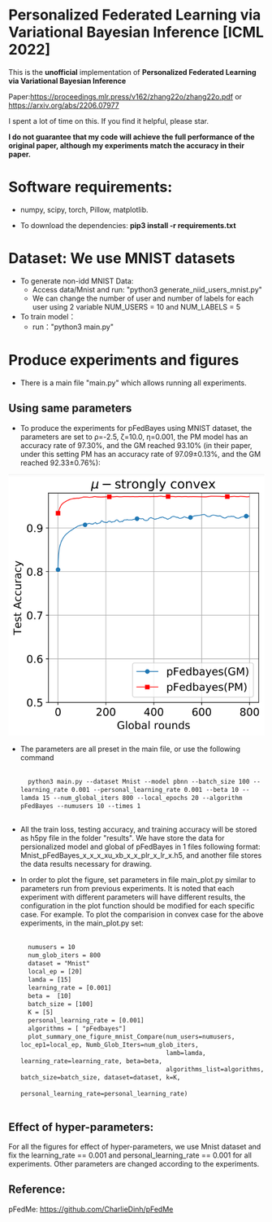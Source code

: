 # Personalized Federated Learning via Variational Bayesian Inference [ICML 2022]
This is the **unofficial** implementation of **Personalized Federated Learning via Variational Bayesian Inference**

Paper:https://proceedings.mlr.press/v162/zhang22o/zhang22o.pdf or https://arxiv.org/abs/2206.07977

I spent a lot of time on this. If you find it helpful, please star.

**I do not guarantee that my code will achieve the full performance of the original paper, although my experiments match the accuracy in their paper.**

# Software requirements:
- numpy, scipy, torch, Pillow, matplotlib.

- To download the dependencies: **pip3 install -r requirements.txt**

# Dataset: We use MNIST datasets
- To generate non-idd MNIST Data: 
  - Access data/Mnist and run: "python3 generate_niid_users_mnist.py"
  - We can change the number of user and number of labels for each user using 2 variable NUM_USERS = 10 and NUM_LABELS = 5
- To train model：
  - run："python3 main.py"


# Produce experiments and figures
- There is a main file "main.py" which allows running all experiments.

## Using same parameters
- To produce the experiments for pFedBayes using MNIST dataset, the parameters are set to ρ=-2.5, ζ=10.0, η=0.001, the PM model has an accuracy rate of 97.30%, and the GM reached 93.10% (in their paper, under this setting PM has an accuracy rate of 97.09±0.13%, and the GM reached 92.33±0.76%):

![IMAGE](images/jt.png)


- The parameters are all preset in the main file, or use the following command
    <pre><code>
    python3 main.py --dataset Mnist --model pbnn --batch_size 100 --learning_rate 0.001 --personal_learning_rate 0.001 --beta 10 --lamda 15 --num_global_iters 800 --local_epochs 20 --algorithm pFedBayes --numusers 10 --times 1
    </code></pre>
  
- All the train loss, testing accuracy, and training accuracy will be stored as h5py file in the folder "results". 
We have store the data for persionalized model and global of pFedBayes in 1 files following format: 
Mnist_pFedBayes_x_x_x_xu_xb_x_x_plr_x_lr_x.h5, and another file stores the data results necessary for drawing.

- In order to plot the figure, set parameters in file main_plot.py similar to parameters run from previous experiments. It is noted that each experiment with different parameters will have different results, the configuration in the plot function should be modified for each specific case.
  For example. To plot the comparision in convex case for the above experiments, in the main_plot.py set:
   <pre><code>
    numusers = 10
    num_glob_iters = 800
    dataset = "Mnist"
    local_ep = [20]
    lamda = [15]
    learning_rate = [0.001]
    beta =  [10]
    batch_size = [100]
    K = [5]
    personal_learning_rate = [0.001]
    algorithms = [ "pFedbayes"]
    plot_summary_one_figure_mnist_Compare(num_users=numusers, loc_ep1=local_ep, Numb_Glob_Iters=num_glob_iters,
                                          lamb=lamda, learning_rate=learning_rate, beta=beta,
                                          algorithms_list=algorithms, batch_size=batch_size, dataset=dataset, k=K,
                                          personal_learning_rate=personal_learning_rate)
    </code></pre>





## Effect of hyper-parameters:
For all the figures for effect of hyper-parameters, we use Mnist dataset and fix the learning_rate == 0.001 and personal_learning_rate == 0.001 for all experiments.
Other parameters are changed according to the experiments.


## Reference:
pFedMe: https://github.com/CharlieDinh/pFedMe


